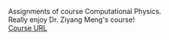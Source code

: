 Assignments of course Computational Physics.  
Really enjoy Dr. Ziyang Meng's course!  
[Course URL](https://quantummc.xyz/teaching/hku-phys4150-8150-2022/)
